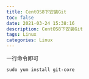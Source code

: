```yaml
---
title: CentOS8下安装Git
toc: false
date: 2021-03-24 15:38:16
description: CentOS8下安装Git
tags: Linux
categories: Linux
---
```


一行命令即可

```
sudo yum install git-core
```

